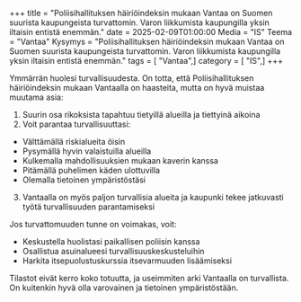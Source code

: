 +++
title = "Poliisihallituksen häiriöindeksin mukaan Vantaa on Suomen suurista kaupungeista turvattomin. Varon liikkumista kaupungilla yksin iltaisin entistä enemmän."
date = 2025-02-09T01:00:00
Media = "IS"
Teema = "Vantaa"
Kysymys = "Poliisihallituksen häiriöindeksin mukaan Vantaa on Suomen suurista kaupungeista turvattomin. Varon liikkumista kaupungilla yksin iltaisin entistä enemmän."
tags = [ "Vantaa",]
category = [ "IS",]
+++

Ymmärrän huolesi turvallisuudesta. On totta, että Poliisihallituksen häiriöindeksin mukaan Vantaalla on haasteita, mutta on hyvä muistaa muutama asia:

1. Suurin osa rikoksista tapahtuu tietyillä alueilla ja tiettyinä aikoina
2. Voit parantaa turvallisuuttasi:
- Välttämällä riskialueita öisin
- Pysymällä hyvin valaistuilla alueilla
- Kulkemalla mahdollisuuksien mukaan kaverin kanssa
- Pitämällä puhelimen käden ulottuvilla
- Olemalla tietoinen ympäristöstäsi

3. Vantaalla on myös paljon turvallisia alueita ja kaupunki tekee jatkuvasti työtä turvallisuuden parantamiseksi

Jos turvattomuuden tunne on voimakas, voit:
- Keskustella huolistasi paikallisen poliisin kanssa
- Osallistua asuinalueesi turvallisuuskeskusteluihin
- Harkita itsepuolustuskurssia itsevarmuuden lisäämiseksi

Tilastot eivät kerro koko totuutta, ja useimmiten arki Vantaalla on turvallista. On kuitenkin hyvä olla varovainen ja tietoinen ympäristöstään.